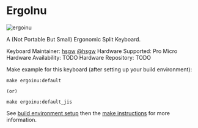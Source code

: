 ErgoInu
===

![ergoinu](https://i.imgur.com/4CCM8Vl.jpg)

A (Not Portable But Small) Ergonomic Split Keyboard.

Keyboard Maintainer: [hsgw](https://github.com/hsgw/)   [@hsgw](https://twitter.com/hsgw)
Hardware Supported: Pro Micro
Hardware Availability: TODO
Hardware Repository: TODO

Make example for this keyboard (after setting up your build environment):

    make ergoinu:default

    (or)

    make ergoinu:default_jis


See [build environment setup](https://docs.qmk.fm/build_environment_setup.html) then the [make instructions](https://docs.qmk.fm/make_instructions.html) for more information.
